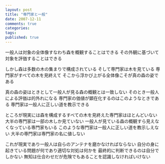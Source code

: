 ```yaml
---
layout: post
title: "専門家と一般"
date: 2007-12-11
comments: true
categories:
tags:
published: true
---
```



 一般人は対象の全体像すなわち森を概観することはできる
その外観に基づいて対象を評価することはできる

しかし森は多数の木の集まりで構成されている
そして専門家は木を見ている
専門家がすべての木を見終えて
そこから浮かび上がる全体像こそが真の森の姿である

真の森の姿はときとして一般人が見る森の概観とは一致しない
そのとき一般人による評価は的外れになる
専門家の価値が顕在化するのはこのようなときである
専門家は一般人に正しい道を教示できる

ところが現実には森を構成するすべての木を見終えた専門家はほとんどいない
大半の専門家は一部の木しか見ていない
一般人が見ている森の概観すら見えなくなっている専門家もいる
このような専門家は一般人に正しい道を教示しえない
大半の専門家は専門家の名に値しない

これが現実であり一般人は自らのアンテナを磨かなければならない
自分の身に起きている問題が何であり適切な対処は何かを
最終的に判断できるのは自分でしかない
無知は仕合わせだが危険でもあることを認識しなければいけない
